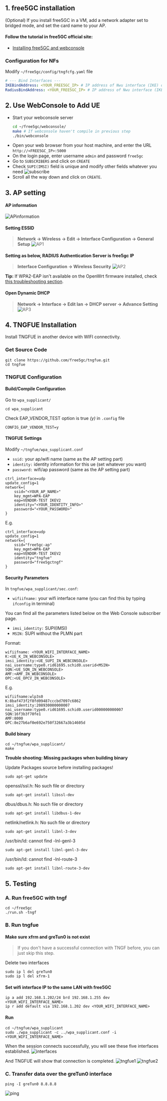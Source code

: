 <!-- Google tag (gtag.js) --> <script async src="https://www.googletagmanager.com/gtag/js?id=G-JETJ7TJ805"></script> <script> window.dataLayer = window.dataLayer || []; function gtag(){dataLayer.push(arguments);} gtag('js', new Date()); gtag('config', 'G-JETJ7TJ805'); </script>

## 1. free5GC installation
(Optional) If you install free5GC in a VM, add a network adapter set to bridged mode, and set the card name to your AP.

#### Follow the tutorial in free5GC official site: 
- [Installing free5GC and webconsole](https://free5gc.org/guide/3-install-free5gc/)


### Configuration for NFs
Modify `~/free5gc/config/tngfcfg.yaml` file
```yaml
# --- Bind Interfaces ---
IKEBindAddress: <YOUR_FREE5GC_IP> # IP address of Nwu interface (IKE) on this TNGF
RadiusBindAddress: <YOUR_FREE5GC_IP> # IP address of Nwu interface (IKE) on this TNGF
```

## 2. Use WebConsole to Add UE
* Start your webconsole server
    ```sh
    cd ~/free5gc/webconsole/
    make # If webconsole haven't compile in previous step
    ./bin/webconsole
    ```
* Open your web browser from your host machine, and enter the URL `http://<FREE5GC_IP>:5000`
* On the login page, enter username `admin` and password `free5gc`
* Go to `SUBSCRIBERS` and click on `CREATE`
* Check `SUPI(IMSI)` field is unique and modify other fields whatever you need
![subscribe](./subscribe.png)
* Scroll all the way down and click on `CREATE`.

## 3. AP setting

#### AP information
![APinformation](./AP_info.png)

#### Setting ESSID
> **Network → Wireless → Edit → Interface Configuration → General Setup**
> ![AP1](./AP1.png)

#### Setting as below, RADIUS Authentication Server is free5gc IP
> **Interface Configuration → Wireless Security**
> ![AP2](./AP2.png)
> 

**Tip:** If WPA2-EAP isn't available on the OpenWrt firmware installed, check [this troubleshooting section](./../Trouble_Shooting.md#13-unable-to-find-wpa2-eap-option-in-openwrt-installation).

#### Open Dynamic DHCP
> **Network → Interface → Edit lan →  DHCP server → Advance Setting**
> ![AP3](./AP3.png)

## 4. TNGFUE Installation
Install TNGFUE in another device with WIFI connectivity.
### Get Source Code
```
git clone https://github.com/free5gc/tngfue.git
cd tngfue
```

### TNGFUE Configuration

#### Build/Compile Configuration

Go to `wpa_supplicant/`
```
cd wpa_supplicant
```

Check EAP_VENDOR_TEST option is true *(y)* in `.config` file
```
CONFIG_EAP_VENDOR_TEST=y
```

#### TNGFUE Settings

Modify `~/tngfue/wpa_supplicant.conf`


- `ssid:` your ap/wifi name 
(same as the AP setting part)
- `identity:` identity information for this ue 
(set whatever you want)
- `password:` wifi/ap password
(same as the AP setting part)

```
ctrl_interface=udp
update_config=1
network={
    ssid="<YOUR_AP_NAME>"
    key_mgmt=WPA-EAP
    eap=VENDOR-TEST IKEV2
    identity="<YOUR_IDENTITY_INFO>"
    password="<YOUR_PASSWORD>"
}
```

E.g.
```
ctrl_interface=udp
update_config=1
network={
    ssid="free5gc-ap"
    key_mgmt=WPA-EAP
    eap=VENDOR-TEST IKEV2
    identity="tngfue"
    password="free5gctngf"
}
```

#### Security Parameters
In ```tngfue/wpa_supplicant/sec.conf```:

- `wifiifname:` your wifi interface name 
(you can find this by typing `ifconfig` in terminal)

You can find all the parameters listed below on the Web Console subscriber page.

- `imsi_identity:` SUPI(IMSI)
- `MSIN:` SUPI without the PLMN part

Format: 
```
wifiifname: <YOUR_WIFI_INTERFACE_NAME>
K:<UE_K_IN_WEBCONSOLE>
imsi_identity:<UE_SUPI_IN_WEBCONSOLE>
nai_username:type0.rid61695.schid0.userid<MSIN>
SQN:<UE_SQN_IN_WEBCONSOLE>
AMF:<AMF_IN_WEBCONSOLE>
OPC:<UE_OPCV_IN_WEBCONSOLE>
```

E.g.
```
wifiifname:wlp3s0
K:8baf473f2f8fd09487cccbd7097c6862
imsi_identity:208930000000007
nai_username:type0.rid61695.schid0.userid000000000007
SQN:16f3b3f70fe1
AMF:8000
OPC:8e27b6af0e692e750f32667a3b14605d
```

#### Build binary
```
cd ~/tngfue/wpa_supplicant/
make
```

**Trouble shooting: Missing packages when building binary**

Update Packages source before installing packages!
```
sudo apt-get update
```

openssl/ssl.h: No such file or directory
```
sudo apt-get install libssl-dev
```
dbus/dbus.h: No such file or directory
```
sudo apt-get install libdbus-1-dev
```
netlink/netlink.h: No such file or directory
```
sudo apt-get install libnl-3-dev
```
/usr/bin/ld: cannot find -lnl-genl-3
```
sudo apt-get install libnl-genl-3-dev
```
/usr/bin/ld: cannot find -lnl-route-3
```
sudo apt-get install libnl-route-3-dev
```

## 5. Testing
### A. Run free5GC with tngf
```
cd ~/free5gc
./run.sh -tngf
```
### B. Run tngfue
#### Make sure xfrm and greTun0 is not exist
> If you don't have a successful connection with TNGF before, you can just skip this step.

Delete two interfaces
```
sudo ip l del greTun0
sudo ip l del xfrm-1
```
#### Set wifi interface IP to the same LAN with free5GC
```
ip a add 192.168.1.202/24 brd 192.168.1.255 dev <YOUR_WIFI_INTERFACE_NAME>
ip r add default via 192.168.1.202 dev <YOUR_WIFI_INTERFACE_NAME>
```
#### Run
```
cd ~/tngfue/wpa_supplicant
sudo ./wpa_supplicant -c ../wpa_supplicant.conf -i <YOUR_WIFI_INTERFACE_NAME>
```

When the session connects successfully, you will see these five interfaces established. 
![interfaces](./interfaces.png)

And TNGFUE will show that connection is completed.
![tngfue1](./tngfue1.png)
![tngfue2](./tngfue2.png)

### C. Transfer data over the greTun0 interface

```
ping -I greTun0 8.8.8.8
```
![ping](./ping.png)
